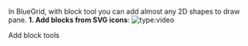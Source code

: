 In BlueGrid, with block tool you can add almost any 2D shapes to draw pane.
**1. Add blocks from SVG icons**:
![type:video](https://www.youtube.com/embed/QZX1wCexEEk?si=fbLZQ99Hb7Pyckku)
<figcaption>Add block tools</figcaption>